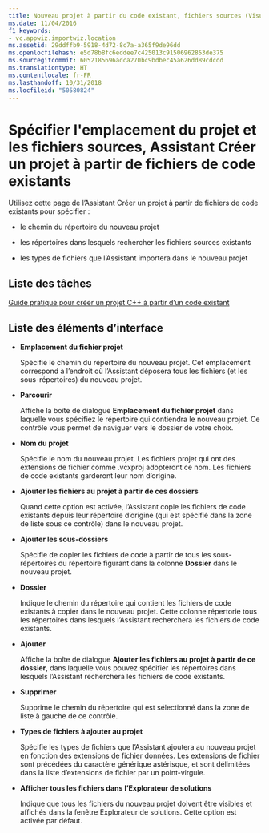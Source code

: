 ```yaml
---
title: Nouveau projet à partir du code existant, fichiers sources (Visual C++)
ms.date: 11/04/2016
f1_keywords:
- vc.appwiz.importwiz.location
ms.assetid: 29ddffb9-5918-4d72-8c7a-a365f9de96dd
ms.openlocfilehash: e5d78b8fc6eddee7c425013c91506962853de375
ms.sourcegitcommit: 6052185696adca270bc9bdbec45a626dd89cdcdd
ms.translationtype: HT
ms.contentlocale: fr-FR
ms.lasthandoff: 10/31/2018
ms.locfileid: "50580824"
---
```

# <a name="specify-project-location-and-source-files-create-new-project-from-existing-code-files-wizard"></a>Spécifier l'emplacement du projet et les fichiers sources, Assistant Créer un projet à partir de fichiers de code existants

Utilisez cette page de l’Assistant Créer un projet à partir de fichiers de code existants pour spécifier :

- le chemin du répertoire du nouveau projet

- les répertoires dans lesquels rechercher les fichiers sources existants

- les types de fichiers que l’Assistant importera dans le nouveau projet

## <a name="task-list"></a>Liste des tâches

[Guide pratique pour créer un projet C++ à partir d’un code existant](../ide/how-to-create-a-cpp-project-from-existing-code.md)

## <a name="uielement-list"></a>Liste des éléments d’interface

- **Emplacement du fichier projet**

   Spécifie le chemin du répertoire du nouveau projet. Cet emplacement correspond à l’endroit où l’Assistant déposera tous les fichiers (et les sous-répertoires) du nouveau projet.

- **Parcourir**

   Affiche la boîte de dialogue **Emplacement du fichier projet** dans laquelle vous spécifiez le répertoire qui contiendra le nouveau projet. Ce contrôle vous permet de naviguer vers le dossier de votre choix.

- **Nom du projet**

   Spécifie le nom du nouveau projet. Les fichiers projet qui ont des extensions de fichier comme .vcxproj adopteront ce nom. Les fichiers de code existants garderont leur nom d’origine.

- **Ajouter les fichiers au projet à partir de ces dossiers**

   Quand cette option est activée, l’Assistant copie les fichiers de code existants depuis leur répertoire d’origine (qui est spécifié dans la zone de liste sous ce contrôle) dans le nouveau projet.

- **Ajouter les sous-dossiers**

   Spécifie de copier les fichiers de code à partir de tous les sous-répertoires du répertoire figurant dans la colonne **Dossier** dans le nouveau projet.

- **Dossier**

   Indique le chemin du répertoire qui contient les fichiers de code existants à copier dans le nouveau projet. Cette colonne répertorie tous les répertoires dans lesquels l’Assistant recherchera les fichiers de code existants.

- **Ajouter**

   Affiche la boîte de dialogue **Ajouter les fichiers au projet à partir de ce dossier**, dans laquelle vous pouvez spécifier les répertoires dans lesquels l’Assistant recherchera les fichiers de code existants.

- **Supprimer**

   Supprime le chemin du répertoire qui est sélectionné dans la zone de liste à gauche de ce contrôle.

- **Types de fichiers à ajouter au projet**

   Spécifie les types de fichiers que l’Assistant ajoutera au nouveau projet en fonction des extensions de fichier données. Les extensions de fichier sont précédées du caractère générique astérisque, et sont délimitées dans la liste d’extensions de fichier par un point-virgule.

- **Afficher tous les fichiers dans l’Explorateur de solutions**

   Indique que tous les fichiers du nouveau projet doivent être visibles et affichés dans la fenêtre Explorateur de solutions. Cette option est activée par défaut.